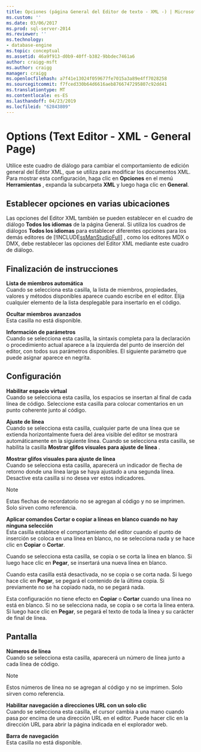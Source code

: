 ```yaml
---
title: Opciones (página General del Editor de texto - XML -) | Microsoft Docs
ms.custom: ''
ms.date: 03/06/2017
ms.prod: sql-server-2014
ms.reviewer: ''
ms.technology:
- database-engine
ms.topic: conceptual
ms.assetid: 46a9f913-d0b9-40ff-b382-9bbdec7461a6
author: craigg-msft
ms.author: craigg
manager: craigg
ms.openlocfilehash: a7f41e13024f059677fe7015a3a89e4ff7028258
ms.sourcegitcommit: f7fced330b64d6616aeb8766747295807c92dd41
ms.translationtype: MT
ms.contentlocale: es-ES
ms.lasthandoff: 04/23/2019
ms.locfileid: "62843809"
---
```

# <a name="options-text-editor---xml---general-page"></a>Options (Text Editor - XML - General Page)
  Utilice este cuadro de diálogo para cambiar el comportamiento de edición general del Editor XML, que se utiliza para modificar los documentos XML. Para mostrar esta configuración, haga clic en **Opciones** en el menú **Herramientas** , expanda la subcarpeta **XML** y luego haga clic en **General**.  
  
## <a name="setting-options-in-multiple-locations"></a>Establecer opciones en varias ubicaciones  
 Las opciones del Editor XML también se pueden establecer en el cuadro de diálogo **Todos los idiomas** de la página General. Si utiliza los cuadros de diálogos **Todos los idiomas** para establecer diferentes opciones para los demás editores de [!INCLUDE[ssManStudioFull](../includes/ssmanstudiofull-md.md)] , como los editores MDX o DMX, debe restablecer las opciones del Editor XML mediante este cuadro de diálogo.  
  
## <a name="statement-completion"></a>Finalización de instrucciones  
 **Lista de miembros automática**  
 Cuando se selecciona esta casilla, la lista de miembros, propiedades, valores y métodos disponibles aparece cuando escribe en el editor. Elija cualquier elemento de la lista desplegable para insertarlo en el código.  
  
 **Ocultar miembros avanzados**  
 Esta casilla no está disponible.  
  
 **Información de parámetros**  
 Cuando se selecciona esta casilla, la sintaxis completa para la declaración o procedimiento actual aparece a la izquierda del punto de inserción del editor, con todos sus parámetros disponibles. El siguiente parámetro que puede asignar aparece en negrita.  
  
## <a name="settings"></a>Configuración  
 **Habilitar espacio virtual**  
 Cuando se selecciona esta casilla, los espacios se insertan al final de cada línea de código. Seleccione esta casilla para colocar comentarios en un punto coherente junto al código.  
  
 **Ajuste de línea**  
 Cuando se selecciona esta casilla, cualquier parte de una línea que se extienda horizontalmente fuera del área visible del editor se mostrará automáticamente en la siguiente línea. Cuando se selecciona esta casilla, se habilita la casilla **Mostrar glifos visuales para ajuste de línea** .  
  
 **Mostrar glifos visuales para ajuste de línea**  
 Cuando se selecciona esta casilla, aparecerá un indicador de flecha de retorno donde una línea larga se haya ajustado a una segunda línea. Desactive esta casilla si no desea ver estos indicadores.  
  
> [!NOTE]  
>  Estas flechas de recordatorio no se agregan al código y no se imprimen. Solo sirven como referencia.  
  
 **Aplicar comandos Cortar o copiar a líneas en blanco cuando no hay ninguna selección**  
 Esta casilla establece el comportamiento del editor cuando el punto de inserción se coloca en una línea en blanco, no se selecciona nada y se hace clic en **Copiar** o **Cortar**.  
  
 Cuando se selecciona esta casilla, se copia o se corta la línea en blanco. Si luego hace clic en **Pegar**, se insertará una nueva línea en blanco.  
  
 Cuando esta casilla está desactivada, no se copia o se corta nada. Si luego hace clic en **Pegar**, se pegará el contenido de la última copia. Si previamente no se ha copiado nada, no se pegará nada.  
  
 Esta configuración no tiene efecto en **Copiar** o **Cortar** cuando una línea no está en blanco. Si no se selecciona nada, se copia o se corta la línea entera. Si luego hace clic en **Pegar**, se pegará el texto de toda la línea y su carácter de final de línea.  
  
## <a name="display"></a>Pantalla  
 **Números de línea**  
 Cuando se selecciona esta casilla, aparecerá un número de línea junto a cada línea de código.  
  
> [!NOTE]  
>  Estos números de línea no se agregan al código y no se imprimen. Solo sirven como referencia.  
  
 **Habilitar navegación a direcciones URL con un solo clic**  
 Cuando se selecciona esta casilla, el cursor cambia a una mano cuando pasa por encima de una dirección URL en el editor. Puede hacer clic en la dirección URL para abrir la página indicada en el explorador web.  
  
 **Barra de navegación**  
 Esta casilla no está disponible.  
  
  
